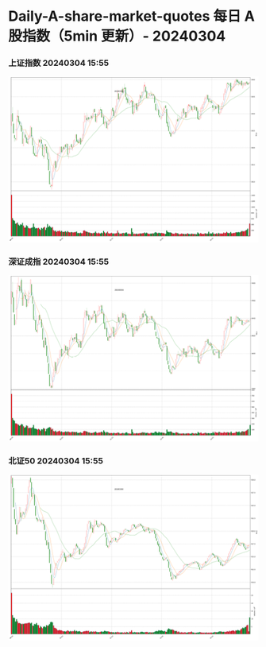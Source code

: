 
# Daily-A-share-market-quotes 每日 A 股指数（5min 更新）- 20240304

### 上证指数 20240304 15:55
![](./fig/2024/3/20240304-sh000001.png)

### 深证成指 20240304 15:55
![](./fig/2024/3/20240304-sz399001.png)

### 北证50 20240304 15:55
![](./fig/2024/3/20240304-bj899050.png)

